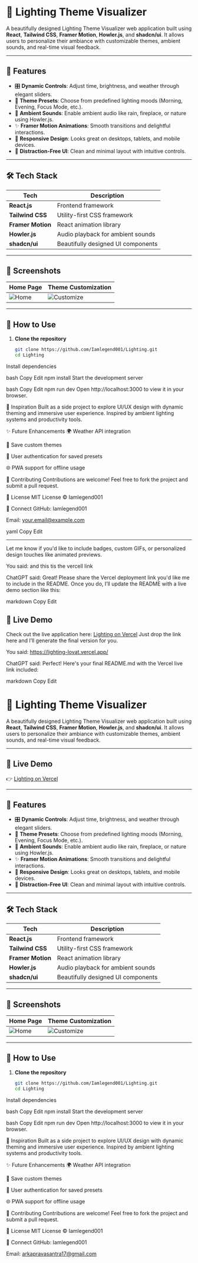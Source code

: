# 🌈 Lighting Theme Visualizer

A beautifully designed Lighting Theme Visualizer web application built using **React**, **Tailwind CSS**, **Framer Motion**, **Howler.js**, and **shadcn/ui**. It allows users to personalize their ambiance with customizable themes, ambient sounds, and real-time visual feedback.

---

## 🚀 Features

- 🎛️ **Dynamic Controls**: Adjust time, brightness, and weather through elegant sliders.
- 🎨 **Theme Presets**: Choose from predefined lighting moods (Morning, Evening, Focus Mode, etc.).
- 🎵 **Ambient Sounds**: Enable ambient audio like rain, fireplace, or nature using Howler.js.
- ✨ **Framer Motion Animations**: Smooth transitions and delightful interactions.
- 📱 **Responsive Design**: Looks great on desktops, tablets, and mobile devices.
- 🧠 **Distraction-Free UI**: Clean and minimal layout with intuitive controls.

---

## 🛠️ Tech Stack

| Tech             | Description                          |
|------------------|--------------------------------------|
| **React.js**     | Frontend framework                   |
| **Tailwind CSS** | Utility-first CSS framework          |
| **Framer Motion**| React animation library              |
| **Howler.js**    | Audio playback for ambient sounds    |
| **shadcn/ui**    | Beautifully designed UI components   |

---

## 📸 Screenshots

| Home Page | Theme Customization |
|-----------|---------------------|
| ![Home](assets/screenshot-home.png) | ![Customize](assets/screenshot-customize.png) |

---

## 🧩 How to Use

1. **Clone the repository**
   ```bash
   git clone https://github.com/Iamlegend001/Lighting.git
   cd Lighting
Install dependencies

bash
Copy
Edit
npm install
Start the development server

bash
Copy
Edit
npm run dev
Open http://localhost:3000 to view it in your browser.

🧠 Inspiration
Built as a side project to explore UI/UX design with dynamic theming and immersive user experience. Inspired by ambient lighting systems and productivity tools.

✨ Future Enhancements
🌍 Weather API integration

💾 Save custom themes

👤 User authentication for saved presets

🌐 PWA support for offline usage

🤝 Contributing
Contributions are welcome! Feel free to fork the project and submit a pull request.

📄 License
MIT License © Iamlegend001

💌 Connect
GitHub: Iamlegend001

Email: your.email@example.com

yaml
Copy
Edit

---

Let me know if you'd like to include badges, custom GIFs, or personalized design touches like animated previews.






You said:
and this tis the vercell link


ChatGPT said:
Great! Please share the Vercel deployment link you'd like me to include in the README. Once you do, I’ll update the README with a live demo section like this:

markdown
Copy
Edit
## 🔗 Live Demo

Check out the live application here: [Lighting on Vercel](https://your-vercel-link.vercel.app)
Just drop the link here and I’ll generate the final version for you.







You said:
https://lighting-lovat.vercel.app/


ChatGPT said:
Perfect! Here's your final README.md with the Vercel live link included:

markdown
Copy
Edit
# 🌈 Lighting Theme Visualizer

A beautifully designed Lighting Theme Visualizer web application built using **React**, **Tailwind CSS**, **Framer Motion**, **Howler.js**, and **shadcn/ui**. It allows users to personalize their ambiance with customizable themes, ambient sounds, and real-time visual feedback.

---

## 🔗 Live Demo

👉 [Lighting on Vercel](https://lighting-lovat.vercel.app/)

---

## 🚀 Features

- 🎛️ **Dynamic Controls**: Adjust time, brightness, and weather through elegant sliders.
- 🎨 **Theme Presets**: Choose from predefined lighting moods (Morning, Evening, Focus Mode, etc.).
- 🎵 **Ambient Sounds**: Enable ambient audio like rain, fireplace, or nature using Howler.js.
- ✨ **Framer Motion Animations**: Smooth transitions and delightful interactions.
- 📱 **Responsive Design**: Looks great on desktops, tablets, and mobile devices.
- 🧠 **Distraction-Free UI**: Clean and minimal layout with intuitive controls.

---

## 🛠️ Tech Stack

| Tech             | Description                          |
|------------------|--------------------------------------|
| **React.js**     | Frontend framework                   |
| **Tailwind CSS** | Utility-first CSS framework          |
| **Framer Motion**| React animation library              |
| **Howler.js**    | Audio playback for ambient sounds    |
| **shadcn/ui**    | Beautifully designed UI components   |

---

## 📸 Screenshots

| Home Page | Theme Customization |
|-----------|---------------------|
| ![Home](assets/screenshot-home.png) | ![Customize](assets/screenshot-customize.png) |

---

## 🧩 How to Use

1. **Clone the repository**
   ```bash
   git clone https://github.com/Iamlegend001/Lighting.git
   cd Lighting
Install dependencies

bash
Copy
Edit
npm install
Start the development server

bash
Copy
Edit
npm run dev
Open http://localhost:3000 to view it in your browser.

🧠 Inspiration
Built as a side project to explore UI/UX design with dynamic theming and immersive user experience. Inspired by ambient lighting systems and productivity tools.

✨ Future Enhancements
🌍 Weather API integration

💾 Save custom themes

👤 User authentication for saved presets

🌐 PWA support for offline usage

🤝 Contributing
Contributions are welcome! Feel free to fork the project and submit a pull request.

📄 License
MIT License © Iamlegend001

💌 Connect
GitHub: Iamlegend001

Email: arkapravasantra17@gmail.com
